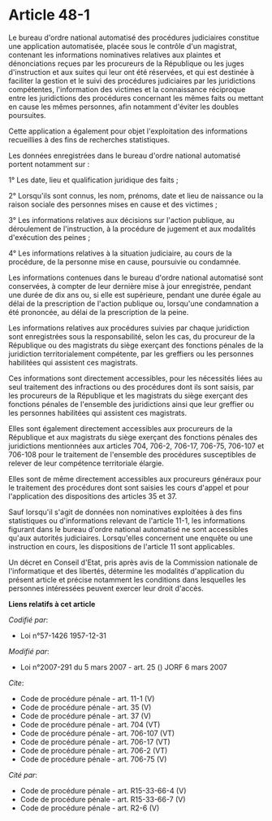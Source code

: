 # Article 48-1

Le bureau d'ordre national automatisé des procédures judiciaires constitue une application automatisée, placée sous le
contrôle d'un magistrat, contenant les informations nominatives relatives aux plaintes et dénonciations reçues par les
procureurs de la République ou les juges d'instruction et aux suites qui leur ont été réservées, et qui est destinée à
faciliter la gestion et le suivi des procédures judiciaires par les juridictions compétentes, l'information des victimes et
la connaissance réciproque entre les juridictions des procédures concernant les mêmes faits ou mettant en cause les mêmes
personnes, afin notamment d'éviter les doubles poursuites. 

Cette application a également pour objet l'exploitation des informations recueillies à des fins de recherches statistiques. 

Les données enregistrées dans le bureau d'ordre national automatisé portent notamment sur : 

1° Les date, lieu et qualification juridique des faits ; 

2° Lorsqu'ils sont connus, les nom, prénoms, date et lieu de naissance ou la raison sociale des personnes mises en cause et
des victimes ; 

3° Les informations relatives aux décisions sur l'action publique, au déroulement de l'instruction, à la procédure de
jugement et aux modalités d'exécution des peines ; 

4° Les informations relatives à la situation judiciaire, au cours de la procédure, de la personne mise en cause, poursuivie
ou condamnée. 

Les informations contenues dans le bureau d'ordre national automatisé sont conservées, à compter de leur dernière mise à jour
enregistrée, pendant une durée de dix ans ou, si elle est supérieure, pendant une durée égale au délai de la prescription de
l'action publique ou, lorsqu'une condamnation a été prononcée, au délai de la prescription de la peine. 

Les informations relatives aux procédures suivies par chaque juridiction sont enregistrées sous la responsabilité, selon les
cas, du procureur de la République ou des magistrats du siège exerçant des fonctions pénales de la juridiction
territorialement compétente, par les greffiers ou les personnes habilitées qui assistent ces magistrats. 

Ces informations sont directement accessibles, pour les nécessités liées au seul traitement des infractions ou des procédures
dont ils sont saisis, par les procureurs de la République et les magistrats du siège exerçant des fonctions pénales de
l'ensemble des juridictions ainsi que leur greffier ou les personnes habilitées qui assistent ces magistrats. 

Elles sont également directement accessibles aux procureurs de la République et aux magistrats du siège exerçant des
fonctions pénales des juridictions mentionnées aux articles 704, 706-2, 
706-17, 706-75, 706-107 et 706-108 pour le traitement de l'ensemble des procédures susceptibles de relever de leur compétence
territoriale élargie. 

Elles sont de même directement accessibles aux procureurs généraux pour le traitement des procédures dont sont saisies les
cours d'appel et pour l'application des dispositions des articles 35 et 37. 

Sauf lorsqu'il s'agit de données non nominatives exploitées à des fins statistiques ou d'informations relevant de l'article
11-1, les informations figurant dans le bureau d'ordre national automatisé ne sont accessibles qu'aux autorités judiciaires.
Lorsqu'elles concernent une enquête ou une instruction en cours, les dispositions de l'article 11 sont applicables. 

Un décret en Conseil d'Etat, pris après avis de la Commission nationale de l'informatique et des libertés, détermine les
modalités d'application du présent article et précise notamment les conditions dans lesquelles les personnes intéressées
peuvent exercer leur droit d'accès.

**Liens relatifs à cet article**

_Codifié par_:

  - Loi n°57-1426 1957-12-31

_Modifié par_:

  - Loi n°2007-291 du 5 mars 2007 - art. 25 () JORF 6 mars 2007

_Cite_:

  - Code de procédure pénale - art. 11-1 (V)
  - Code de procédure pénale - art. 35 (V)
  - Code de procédure pénale - art. 37 (V)
  - Code de procédure pénale - art. 704 (VT)
  - Code de procédure pénale - art. 706-107 (VT)
  - Code de procédure pénale - art. 706-17 (VT)
  - Code de procédure pénale - art. 706-2 (VT)
  - Code de procédure pénale - art. 706-75 (V)

_Cité par_:

  - Code de procédure pénale - art. R15-33-66-4 (V)
  - Code de procédure pénale - art. R15-33-66-7 (V)
  - Code de procédure pénale - art. R2-6 (V)
